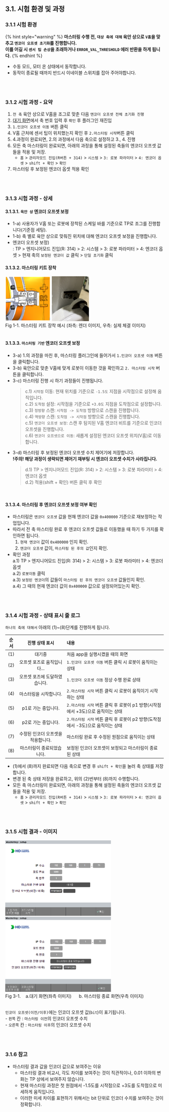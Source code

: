 ﻿## 3.1. 시험 환경 및 과정  

### 3.1.1 시험 환경

{% hint style="warning" %}
**마스터링 수행 전, `대상 축에 대해` 육안 상으로 `V홈`을 맞추고 `엔코더 오프셋 초기화`를 진행합니다.  
이를 어길 시 `센서 팁 손상`을 초래하거나 `ERROR_VAL_THRESHOLD` 에러 반환을 하게 됩니다.**
{% endhint %}
- 수동 모드, 모터 온 상태에서 동작합니다.
- 동작이 종료될 때까지 반드시 이네이블 스위치를 잡아 주어야합니다.

<br>
<br>

### 3.1.2 시험 과정 - 요약
1. `전 축` 육안 상으로 V홈을 조그로 맞춘 다음 `엔코더 오프셋 전체 초기화 진행`
2. [대기 화면](../../02_about_kit/3-com_initialization/README.md)에서 축 번호 입력 후 `확인` 후 플러그인 재진입
3. `1.인코더 오프셋 이동` 버튼 클릭 
4. V홈 근처에 센서 팁이 위치했는지 확인 후 `2.마스터링 시작`버튼 클릭
5. 4.과정이 완료되면, 2.의 과정에서 다음 축으로 설정하고 3., 4. 진행
6. 모든 축 마스터링이 완료되면, 아래의 과정을 통해 설정된 축들의 엔코더 오프셋 값들을 적용 및 저장.
   - `홈` > `관리자모드 진입(R버튼 + 314)` > `시스템` > `3: 로봇 파라미터` > `4: 엔코더 옵셋` > `shift + 확인` > `확인`
7. 마스터링 후 보정된 엔코더 옵셋 적용 확인 

<br>
<br>

### 3.1.3 시험 과정 - 상세

#### 3.1.3.1. `육안 상` 엔코더 오프셋 보정
- 1-a) 사용자가 V홈 또는 로봇에 장착된 스케일 바를 기준으로 TP로 조그를 진행합니다(기준점 세팅).  
- 1-b) 축 별로 육안 상으로 맞춰진 위치에 대해 엔코더 오프셋 보정을 진행합니다.  
- 엔코더 오프셋 보정)   
: TP > 엔지니어모드 진입(R: 314) > 2: 시스템 > 3: 로봇 파라미터 > 4: 엔코더 옵셋 > 현재 축의 `보정된 엔코더 값` 클릭 > `단일 초기화` 클릭 
  
  
#### 3.1.3.2. 마스터링 키트 장착  

<div>
<img src="../../_assets/00_mastering_Vdent_render.png" style="max-height: 20vh; max-width: 15vw">
<img src="../../_assets/01_mastering_real_picture.png" style="max-height: 20vh; max-width: 12.3vw"><br>Fig 1-1. 마스터링 키트 장착 예시 (좌측: 렌더 이미지, 우측: 실제 체결 이미지)
</div>  

<br>

#### 3.1.3.3. `마스터링 기반` 엔코더 오프셋 보정
- 3-a) 1.의 과정을 마친 후, 마스터링 플러그인에 들어가서 `1.인코더 오프셋 이동` 버튼을 클릭합니다.
- 3-b) 육안으로 맞춘 V홈에 맞게 로봇이 이동한 것을 확인하고 `2. 마스터링 시작` 버튼을 클릭합니다.
- 3-c) 마스터링 진행 시 하기 과정들이 진행됩니다.  
    > c.1) `시작점` 이동: 현재 위치를 기준으로 `-1.5도` 지점을 시작점으로 설정해 움직입니다.  
    > c.2) `도착점` 설정: 시작점을 기준으로 `+3.0도` 지점을 도착점으로 설정합니다.  
    > c.3) `정방향` 스캔: `시작점 -> 도착점` 방향으로 스캔을 진행합니다.  
    > c.4) `역방향` 스캔: `도착점 -> 시작점` 방향으로 스캔을 진행합니다.  
    > c.5) `엔코더 오프셋 보정`: 스캔 후 탐지된 V홈 엔코더 비트를 기준으로 인코더 오프셋을 진행합니다.  
    > c.6) `엔코더 오프셋으로 이동`: 새롭게 설정된 엔코더 오프셋 위치(V홈)로 이동합니다. 
- 3-d) 마스터링 후 보정된 엔코더 오프셋 수치 제어기에 저장합니다.  
    **!주의! 해당 과정이 생략되면 제어기 재부팅 시 엔코더 오프셋 수치가 사라집니다.**
    > d.1) TP > 엔지니어모드 진입(R: 314) > 2: 시스템 > 3: 로봇 파라미터 > 4: 엔코더 옵셋  
    > d.2) 적용(shift + 확인) 버튼 클릭 후 확인  
      

<br>

#### 3.1.3.4. 마스터링 후 엔코더 오프셋 보정 여부 확인
- 마스터링은 `엔코더 오프셋` 값을 현재 엔코더 값을 `0x400000` 기준으로 재보정하는 작업입니다.
- 따라서 전 축 마스터링 완료 후 엔코더 오프셋 값들로 이동했을 때 하기 두 가지를 확인하면 됩니다.
    1. `현재 엔코더` 값이 `0x400000` 인지 확인.
    2. `엔코더 오프셋` 값이, `마스터링 된 후의 값`인지 확인.
- 확인 과정    
a.1) TP > 엔지니어모드 진입(R: 314) > 2: 시스템 > 3: 로봇 파라미터 > 4: 엔코더 옵셋  
a.2) `로봇이동` 클릭   
a.3) `보정된 엔코더`의 값들이 `마스터링 된 후의 엔코더 오프셋` 값들인지 확인.  
a.4) 그 때의 현재 엔코더 값이 `0x400000` 값으로 설정되어있는지 확인.


<br>
<br>

### 3.1.4 시험 과정 - 상태 표시 줄 로그
`하나의 축에 대해서` 아래의 (1)~(8)단계를 진행하게 됩니다.
  
|순서|진행 상태 표시|내용|
|:---:|:---:|:---|
|(1)|대기중|처음 app을 실행시켰을 때의 화면|
|(2)|오프셋 포즈로 움직입니다...| `1.인코더 오프셋 이동` 버튼 클릭 시 로봇이 움직이는 상태 |
|(3)|오프셋 포즈에 도달하였습니다.|`1.인코더 오프셋 이동` 정상 수행 완료 상태|
|(4)|마스터링을 시작합니다.|`2.마스터링 시작` 버튼 클릭 시 로봇이 움직이기 시작하는 상태|
|(5)|p1로 가는 중입니다.|`2.마스터링 시작` 버튼 클릭 후 로봇이 p1 방향(시작점에서 +3도)으로 움직이는 상태|
|(6)|p2로 가는 중입니다.|`2.마스터링 시작` 버튼 클릭 후 로봇이 p2 방향(도착점에서 -3도)으로 움직이는 상태|
|(7)|수정된 인코더 오프셋을 적용합니다.|마스터링 완료 후 수정된 원점으로 움직이는 상태|
|(8)|마스터링이 종료되었습니다.|보정된 인코더 오프셋이 보정되고 마스터링이 종료된 상태|

- (1)에서 (8)까지 완료되면 다음 축으로 변경 후 `shift + 확인`을 눌러 축 상태를 저장합니다.
- 변경 된 축 상태 저장을 완료하고, 위의 (2)번부터 (8)까지 수행합니다.
- 모든 축 마스터링이 완료되면, 아래의 과정을 통해 설정된 축들의 엔코더 오프셋 값들을 적용 및 저장.
   - `홈` > `관리자모드 진입(R버튼 + 314)` > `시스템` > `3: 로봇 파라미터` > `4: 엔코더 옵셋` > `shift + 확인` > `확인`

<br>
<br>

### 3.1.5 시험 결과 - 이미지

<div>
<img src="../../_assets/13_standby_kor.png" style="max-height: 30vh; max-width: 35vw">
<img src="../../_assets/14_mastering_end_kor.PNG" style="max-height: 30vh; max-width: 35vw"><br>
Fig 3-1.&nbsp;&nbsp;&nbsp;&nbsp;a.대기 화면(좌측 이미지)
&nbsp;&nbsp;&nbsp;&nbsp;
b. 마스터링 종료 화면(우측 이미지)
</div><br>


`인코더 오프셋(이전/이후)`에는 인코더 오프셋 값(`bit`)이 표기됩니다.
<br> - `왼쪽` 칸 : `마스터링 이전`의 인코더 오프셋 수치
<br> - `오른쪽` 칸 : `마스터링 이후`의 인코더 오프셋 수치

<br>
<br>

### 3.1.6 참고
- 마스터링 결과 값을 인코더 값으로 보여주는 이유
  - 마스터링 결과 비교시, 각도 차이를 보여주는 것이 직관적이나, 0.01 이하의 변화는 TP 상에서 보여주지 않습니다. 
  - 현재 마스터링 과정은 첫 원점에서 -1.5도를 시작점으로 +3도를 도착점으로 미세하게 움직입니다.
  - 이러한 미세 차이를 표현하기 위해서는 bit 단위로 인코더 수치를 보여주는 것이 정확합니다.

